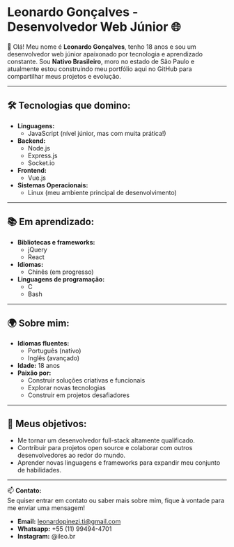 # Leonardo Gonçalves - Desenvolvedor Web Júnior 🌐

👋 Olá! Meu nome é **Leonardo Gonçalves**, tenho 18 anos e sou um desenvolvedor web júnior apaixonado por tecnologia e aprendizado constante. Sou **Nativo Brasileiro**, moro no estado de São Paulo e atualmente estou construindo meu portfólio aqui no GitHub para compartilhar meus projetos e evolução.

---

## 🛠️ Tecnologias que domino:
- **Linguagens:**  
  - JavaScript (nível júnior, mas com muita prática!)  
- **Backend:**  
  - Node.js  
  - Express.js  
  - Socket.io  
- **Frontend:**  
  - Vue.js  
- **Sistemas Operacionais:**  
  - Linux (meu ambiente principal de desenvolvimento)

---

## 📚 Em aprendizado:
- **Bibliotecas e frameworks:**  
  - jQuery  
  - React  
- **Idiomas:**  
  - Chinês (em progresso)
- **Linguagens de programação:**
  - C
  - Bash

---

## 🌍 Sobre mim:
- **Idiomas fluentes:**  
  - Português (nativo)  
  - Inglês (avançado)
- **Idade:** 18 anos  
- **Paixão por:**  
  - Construir soluções criativas e funcionais  
  - Explorar novas tecnologias  
  - Construir em projetos desafiadores  

---

## 🚀 Meus objetivos:
- Me tornar um desenvolvedor full-stack altamente qualificado.  
- Contribuir para projetos open source e colaborar com outros desenvolvedores ao redor do mundo.  
- Aprender novas linguagens e frameworks para expandir meu conjunto de habilidades.  

---

📫 **Contato:**  
Se quiser entrar em contato ou saber mais sobre mim, fique à vontade para me enviar uma mensagem!
- **Email:** leonardopinezi.ti@gmail.com
- **Whatsapp:** +55 (11) 99494-4701
- **Instagram:** @ileo.br

